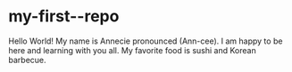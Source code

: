 # my-first--repo
Hello World! My name is Annecie pronounced (Ann-cee). I am happy to be here and learning with you all. My favorite food is sushi and Korean barbecue.
